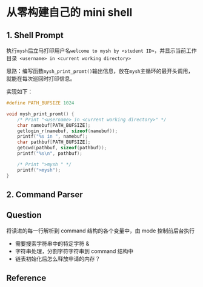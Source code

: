 # 从零构建自己的 mini shell

## 1. Shell Prompt

执行`mysh`后立马打印用户名`welcome to mysh by <student ID>`，并显示当前工作目录` <username> in <current working directory>`

思路：编写函数`mysh_print_promt()`输出信息，放在`mysh`主循环的最开头调用，就能在每次巡回时打印信息。

实现如下：

```C
#define PATH_BUFSIZE 1024

void mysh_print_promt() {
    /* Print "<username> in <current working directory>" */
    char namebuf[PATH_BUFSIZE];
    getlogin_r(namebuf, sizeof(namebuf));
    printf("%s in ", namebuf);
    char pathbuf[PATH_BUFSIZE];
    getcwd(pathbuf, sizeof(pathbuf));
    printf("%s\n", pathbuf);

    /* Print ">mysh " */
    printf(">mysh");
}
```

## 2. Command Parser


## Question

将读进的每一行解析到 command 结构的各个变量中，由 mode 控制前后台执行
* 需要搜索字符串中的特定字符 & 
* 字符串处理，分割字符字符串到 command 结构中
* 链表初始化后怎么释放申请的内存？





## Reference


